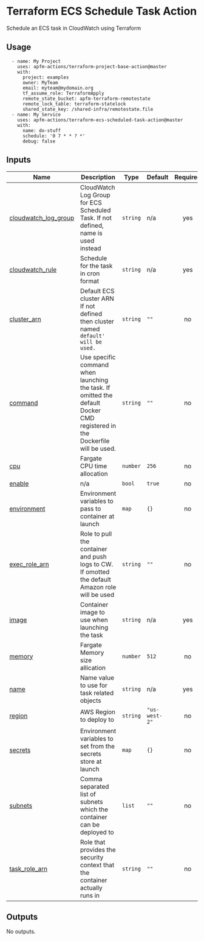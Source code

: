 # Terraform ECS Schedule Task Action
Schedule an ECS task in CloudWatch using Terraform

## Usage

```
  - name: My Project
    uses: apfm-actions/terraform-project-base-action@master
    with:
      project: examples
      owner: MyTeam
      email: myteam@mydomain.org
      tf_assume_role: TerraformApply
      remote_state_bucket: apfm-terraform-remotestate
      remote_lock_table: terraform-statelock
      shared_state_key: /shared-infra/remotestate.file
  - name: My Service
    uses: apfm-actions/terraform-ecs-scheduled-task-action@master
    with:
      name: do-stuff
      schedule: '0 7 * * ? *'
      debug: false
```


## Inputs

| Name | Description | Type | Default | Required |
|------|-------------|------|---------|:--------:|
| <a name="input_cloudwatch_log_group"></a> [cloudwatch\_log\_group](#input\_cloudwatch\_log\_group) | CloudWatch Log Group for ECS Scheduled Task. If not defined, name is used instead | `string` | n/a | yes |
| <a name="input_schedule"></a> [cloudwatch\_rule](#input\_cloudwatch\_rule) | Schedule for the task in cron format | `string` | n/a | yes |
| <a name="input_cluster_arn"></a> [cluster\_arn](#input\_cluster\_arn) | Default ECS cluster ARN  If not defined then cluster named `default' will be used.` | `string` | `""` | no |
| <a name="input_command"></a> [command](#input\_command) | Use specific command when launching the task.  If omitted the default Docker CMD registered in the Dockerfile will be used. | `string` | `""` | no |
| <a name="input_cpu"></a> [cpu](#input\_cpu) | Fargate CPU time allocation | `number` | `256` | no |
| <a name="input_enable"></a> [enable](#input\_enable) | n/a | `bool` | `true` | no |
| <a name="input_environment"></a> [environment](#input\_environment) | Environment variables to pass to container at launch | `map` | `{}` | no |
| <a name="input_exec_role_arn"></a> [exec\_role\_arn](#input\_exec\_role\_arn) | Role to pull the container and push logs to CW.  If omotted the default Amazon role will be used | `string` | `""` | no |
| <a name="input_image"></a> [image](#input\_image) | Container image to use when launching the task | `string` | n/a | yes |
| <a name="input_memory"></a> [memory](#input\_memory) | Fargate Memory size allication | `number` | `512` | no |
| <a name="input_name"></a> [name](#input\_name) | Name value to use for task related objects | `string` | n/a | yes |
| <a name="input_region"></a> [region](#input\_region) | AWS Region to deploy to | `string` | `"us-west-2"` | no |
| <a name="input_secrets"></a> [secrets](#input\_secrets) | Environment variables to set from the secrets store at launch | `map` | `{}` | no |
| <a name="input_subnets"></a> [subnets](#input\_subnets) | Comma separated list of subnets which the container can be deployed to | `list` | `""` | no |
| <a name="input_task_role_arn"></a> [task\_role\_arn](#input\_task\_role\_arn) | Role that provides the security context that the container actually runs in | `string` | `""` | no |

## Outputs

No outputs.
